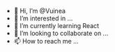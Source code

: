 - 👋 Hi, I’m @Vuinea
- 👀 I’m interested in ...
- 🌱 I’m currently learning React
- 💞️ I’m looking to collaborate on ...
- 📫 How to reach me ...

<!---
Vuinea/Vuinea is a ✨ special ✨ repository because its `README.md` (this file) appears on your GitHub profile.
You can click the Preview link to take a look at your changes.  
--->

